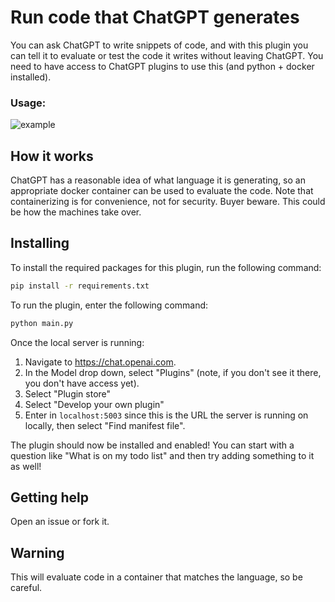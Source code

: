# Run code that ChatGPT generates

You can ask ChatGPT to write snippets of code, and with this plugin you can tell it to evaluate or test the code it writes without leaving ChatGPT. 
You need to have access to ChatGPT plugins to use this (and python + docker installed). 

### Usage: 
![example](https://github.com/michaelneale/RunGPT/assets/14976/9485645b-3013-42af-88c3-8be95eb2e5f7)

## How it works

ChatGPT has a reasonable idea of what language it is generating, so an appropriate docker container can be used to evaluate the code. Note that containerizing is for convenience, not for security. Buyer beware. 
This could be how the machines take over.

## Installing

To install the required packages for this plugin, run the following command:

```bash
pip install -r requirements.txt
```

To run the plugin, enter the following command:

```bash
python main.py
```

Once the local server is running:

1. Navigate to https://chat.openai.com. 
2. In the Model drop down, select "Plugins" (note, if you don't see it there, you don't have access yet).
3. Select "Plugin store"
4. Select "Develop your own plugin"
5. Enter in `localhost:5003` since this is the URL the server is running on locally, then select "Find manifest file".

The plugin should now be installed and enabled! You can start with a question like "What is on my todo list" and then try adding something to it as well! 

## Getting help

Open an issue or fork it. 

## Warning

This will evaluate code in a container that matches the language, so be careful. 
